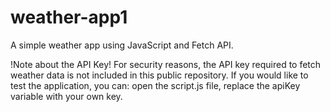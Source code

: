 # weather-app1
A simple weather app using JavaScript and Fetch API.

!Note about the API Key!
For security reasons, the API key required to fetch weather data is not included in this public repository. If you would like to test the application, you can:
open the script.js file, replace the apiKey variable with your own key.
